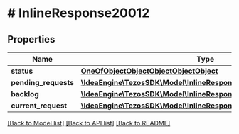 # # InlineResponse20012

## Properties

Name | Type | Description | Notes
------------ | ------------- | ------------- | -------------
**status** | [**OneOfObjectObjectObjectObjectObject**](OneOfObjectObjectObjectObjectObject.md) |  |
**pending_requests** | [**\IdeaEngine\TezosSDK\Model\InlineResponse20012PendingRequests[]**](InlineResponse20012PendingRequests.md) |  |
**backlog** | [**\IdeaEngine\TezosSDK\Model\InlineResponse20012Backlog[]**](InlineResponse20012Backlog.md) |  |
**current_request** | [**\IdeaEngine\TezosSDK\Model\InlineResponse20012CurrentRequest**](InlineResponse20012CurrentRequest.md) |  | [optional]

[[Back to Model list]](../../README.md#models) [[Back to API list]](../../README.md#endpoints) [[Back to README]](../../README.md)
